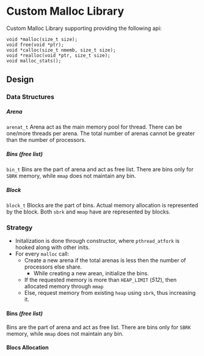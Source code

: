# Custom Malloc Library

Custom Malloc Library supporting providing the following api:

```
void *malloc(size_t size);
void free(void *ptr);
void *calloc(size_t nmemb, size_t size);
void *realloc(void *ptr, size_t size);
void malloc_stats();
```


## Design 

### Data Structures

##### Arena 
`arenat_t` 
Arena act as the main memory pool for thread. There can be one/more threads per arena. The total number of arenas cannot be greater than the number of processors.


##### Bins *(free list)*
`bin_t`
Bins are the part of arena and act as free list. There are bins only for `SBRK` memory, while `mmap` does not maintain any bin.

##### Block
`block_t`
Blocks are the part of bins. Actual memory allocation is represented by the block. Both `sbrk` and `mmap` have are represented by blocks.

### Strategy

- Initalization is done through constructor, where `pthread_atfork` is hooked along with other inits.
- For every `malloc` call:
    - Create a new arena if the total arenas is less then the number of processors else share.
        - While creating a new arean, initialize the bins.
    - If the requested memory is more than `HEAP_LIMIT` (*512*), then allocated memory through `mmap`
    - Else, request memory from existing `heap` using `sbrk`, thus increasing it.

#### Bins *(free list)*
Bins are the part of arena and act as free list. There are bins only for `SBRK` memory, while `mmap` does not maintain any bin.

#### Blocs Allocation



